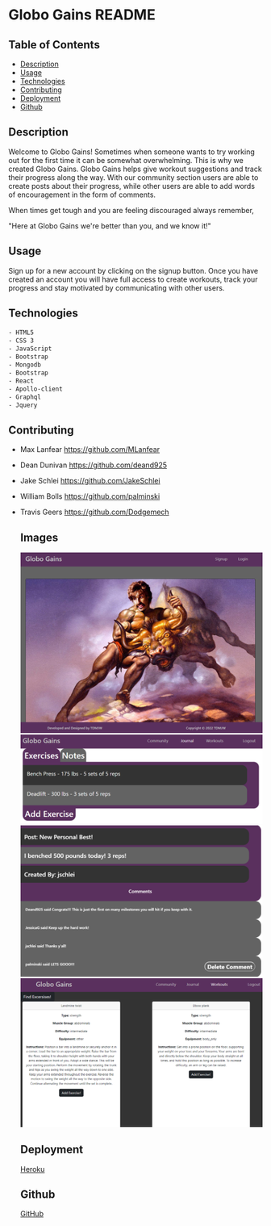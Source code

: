 # Globo Gains README 
  ## Table of Contents
  
  - [Description](#description)
  - [Usage](#usage)
  - [Technologies](#technologies)
  - [Contributing](#contributing)
  - [Deployment](#deployment)
  - [Github](#github)
  
  ## Description
 
  Welcome to Globo Gains! Sometimes when someone wants to try working out for the first time it can be somewhat overwhelming. This is why we created Globo Gains. Globo Gains helps give workout suggestions and track their progress along the way. With our community section users are able to create posts about their progress, while other users are able to add words of encouragement in the form of comments.

  When times get tough and you are feeling discouraged always remember, 

  "Here at Globo Gains we're better than you, and we know it!"


  ## Usage
  
  Sign up for a new account by clicking on the signup button. Once you have created an account you will have full access to create workouts, track your progress and stay motivated by communicating with other users.
  
  ## Technologies

    - HTML5
    - CSS 3
    - JavaScript
    - Bootstrap
    - Mongodb
    - Bootstrap
    - React
    - Apollo-client
    - Graphql
    - Jquery

  ## Contributing
    
- Max Lanfear https://github.com/MLanfear
- Dean Dunivan https://github.com/deand925
- Jake Schlei https://github.com/JakeSchlei
- William Bolls https://github.com/palminski
- Travis Geers https://github.com/Dodgemech
  
  ## Images

  <img src="./Screenshot1.PNG">
  <img src="./Screenshot2.PNG">
  <img src="./Screenshot3.PNG">
  <img src="./Screenshot4.PNG">


  ## Deployment

  [Heroku](https://globogains.herokuapp.com/)

  ## Github

  [GitHub](https://github.com/palminski/perfidious-gains-goblins.git)


